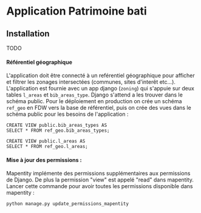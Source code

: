 # Application Patrimoine bati



## Installation

TODO


#### Référentiel géographique

L'application doit être connecté à un reférentiel géographique pour afficher et filtrer les zonages intersectées (communes, sites d'interêt etc...). L'application est fournie avec un app django (`zoning`) qui s'appuie sur deux tables `l_areas` et `bib_areas_type`. Django s'attend a les trouver dans le schéma public. 
Pour le déploiement en production on crée un schéma `ref_geo` en FDW vers la base de référentiel, puis on crée des vues dans le schéma public pour les besoins de l'application : 

    CREATE VIEW public.bib_areas_types AS 
    SELECT * FROM ref_geo.bib_areas_types;

    CREATE VIEW public.l_areas AS 
    SELECT * FROM ref_geo.l_areas;


#### Mise à jour des permissions : 

Mapentity implémente des permissions supplémentaires aux permissions de Django. De plus la permission "view" est appelé "read" dans mapentity.
Lancer cette commande pour avoir toutes les permissions disponible dans mapentity : 

    python manage.py update_permissions_mapentity